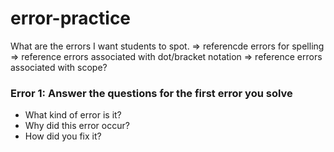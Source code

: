 # error-practice

What are the errors I want students to spot.
=> referencde errors for spelling
=> reference errors associated with dot/bracket notation
=> reference errors associated with scope? 

### Error 1: Answer the questions for the first error you solve
* What kind of error is it?
* Why did this error occur?
* How did you fix it?